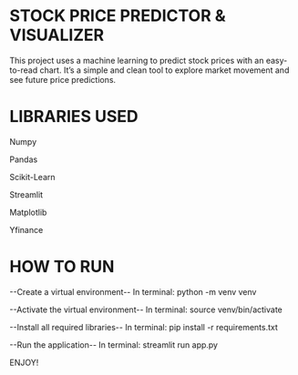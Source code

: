 # STOCK PRICE PREDICTOR & VISUALIZER
This project uses a machine learning to predict stock prices with an easy-to-read chart.
It’s a simple and clean tool to explore market movement and see future price predictions.

# LIBRARIES USED

Numpy

Pandas

Scikit-Learn

Streamlit

Matplotlib

Yfinance

# HOW TO RUN

--Create a virtual environment--
  In terminal:
  python -m venv venv

--Activate the virtual environment--
In terminal:
source venv/bin/activate

--Install all required libraries--
  In terminal:
  pip install -r requirements.txt

--Run the application--
  In terminal:
  streamlit run app.py

ENJOY!
